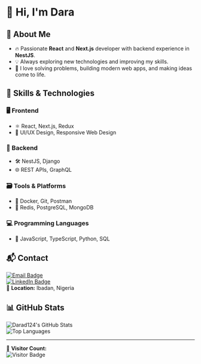 # 👋 Hi, I'm Dara

## 🌟 About Me  
- 🔥 Passionate **React** and **Next.js** developer with backend experience in **NestJS**.  
- 💡 Always exploring new technologies and improving my skills.  
- 🎯 I love solving problems, building modern web apps, and making ideas come to life.  

## 🚀 Skills & Technologies  

### 🖥️ Frontend  
- ⚛️ React, Next.js, Redux  
- 🎨 UI/UX Design, Responsive Web Design  

### 🔧 Backend  
- 🛠️ NestJS, Django  
- 🌐 REST APIs, GraphQL  

### 🗃️ Tools & Platforms  
- 🐋 Docker, Git, Postman  
- 🏢 Redis, PostgreSQL, MongoDB  

### 💻 Programming Languages  
- 📜 JavaScript, TypeScript, Python, SQL  

## 📬 Contact  
[![Email Badge](https://img.shields.io/badge/-daryjoe765@gmail.com-c14438?style=flat-square&logo=Gmail&logoColor=white)](mailto:daryjoe765@gmail.com)  
[![LinkedIn Badge](https://img.shields.io/badge/-Gbolagade%20Oluwadara-0077B5?style=flat-square&logo=LinkedIn&logoColor=white)](https://www.linkedin.com/in/gbolagade-oluwadara-791514247/)  
📍 **Location:** Ibadan, Nigeria  

## 📊 GitHub Stats  
![Darad124's GitHub Stats](https://github-readme-stats.vercel.app/api?username=darad124&show_icons=true&theme=radical)  
![Top Languages](https://github-readme-stats.vercel.app/api/top-langs/?username=darad124&layout=compact&theme=radical)  

---

👀 **Visitor Count:**  
![Visitor Badge](https://komarev.com/ghpvc/?username=darad124&color=brightgreen&style=flat-square)  

